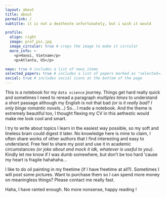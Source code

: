 ```yaml
---
layout: about
title: about
permalink: /
subtitle: it is not a deathnote unfortunately, but i wish it would 

profile:
  align: right
  image: prof_pic.jpg
  image_circular: true # crops the image to make it circular
  more_info: >
    <p>Hanoi, Vietnam</p>
    <p>Atlanta, US</p>

news: true # includes a list of news items
selected_papers: true # includes a list of papers marked as "selected={true}"
social: true # includes social icons at the bottom of the page
---
```


This is a notebook for my `data science` journey. Things get hard really quick and sometimes I need to reread a paragraph *multiples times* to understand a short passage although my English is not that bad *(or is it really bad? I only binge romantic novels...)* So... I made a notebook. And the theme is extremely beautiful too, I thought flexing my CV in this aethestic would make me look cool and smart. 

I try to write about topics I learn in the easiest way possible, so my soft and lineless brain could digest it later. No knowledge here is mine to claim, I often share works of other authors that I find interesting and easy to understand. Free feel to share my post and use it in academic circumstances *(or joke about and mock it idk, whatever is useful to you)*. Kindly let me know if I was dumb somewhere, but don't be too hard 'cause my heart is fragile hahahaha...

I like to do oil painting in my freetime (if I have freetime at all?). Sometimes I will post some pictures. Want to purchase them so I can spend more money on meaningless things? Please contact me really fast. 

Haha, I have ranted enough. No more nonsense, happy reading !
